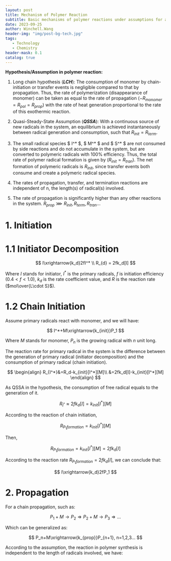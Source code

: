 ```yaml
---
layout: post
title: Mechanism of Polymer Reaction
subtitle: Basic mechanisms of polymer reactions under assumptions for a batch reactor in ideal conditions
date: 2023-09-25
author: Winchell.Wang
header-img: "img/post-bg-tech.jpg"
tags:
   - Technology
   - Chemistry
header-mask: 0.1
catalog: true
---
```


**Hypothesis/Assumption in polymer reaction:**

1) Long chain hypothesis (***LCH***): The consumption of monomer by chain-initiation or transfer events is negligible compared to that by propagation. Thus, the rate of polymerization (disappearance of monomer) can be taken as equal to the rate of propagation ($-R_{monomer}=R_{pol}=R_{prop}$) with the rate of heat generation proportional to the rate of this exothermic reaction.

2) Quasi-Steady-State Assumption (***QSSA***): With a continuous source of new radicals in the system, an equilibrium is achieved instantaneously between radical generation and consumption, such that $R_{init}=R_{term}$.

3) The small radical species $ I^* $, $ M^* $ and $ S^* $ are not consumed by side reactions and do not accumulate in the system, but are converted to polymeric radicals with 100% efficiency. Thus, the total rate of polymer radical formation is given by ($R_{init}=R_{tran}$). The net formation of polymeric radicals is $R_{init}$, since transfer events both consume and create a polymeric radical species.

4) The rates of propagation, transfer, and termination reactions are independent of n, the length(s) of radical(s) involved.

5) The rate of propagation is significantly higher than any other reactions in the system. $R_{prop}\ggg R_{init},R_{term},R_{tran}...$

# 1. Initiation

# 1.1 Initiator Decomposition

$$
I\xrightarrow{k_d}2fI^*
\\
R_{d} = 2fk_d[I]
$$

Where $I$ stands for initiator, $I^*$ is the primary radicals, $f$ is initiation efficiency ($0.4<f<1.0$), $k_d$ is the rate coefficient value, and $R$ is the reaction rate ($mol\over{L\cdot S}$).

# 1.2 Chain Initiation

Assume primary radicals react with monomer, and we will have:

$$
I^*+M\xrightarrow{k_{init}}P_1
$$

Where $M$ stands for monomer, $P_n$ is the growing radical with $n$ unit long.

The reaction rate for primary radical in the system is the difference between the generation of primary radical (initiator decomposition) and the consumption of primary radical (chain initiation).

$$
\begin{align}
R_{I^*}&=R_d-k_{init}[I^*][M]\\
&=2fk_d[I]-k_{init}[I^*][M]
\end{align}
$$

As QSSA in the hypothesis, the consumption of free radical equals to the generation of it.

$$
R_{I^*}\approx 2fk_d[I]=k_{init}[I^*][M]
$$

According to the reaction of chain initiation,

$$
R_{P_1formation}=k_{init}[I^*][M]
$$

Then,

$$
R_{P_1formation}=k_{init}[I^*][M]=2fk_d[I]
$$

According to the reaction rate $R_{P_1formation}=2fk_d[I]$, we can conclude that:

$$
I\xrightarrow{k_d}2fP_1
$$

# 2. Propagation

For a chain propagation, such as:

$$
P_1+M\rightarrow P_2\Rightarrow P_2+M\rightarrow P_3 \Rightarrow ...
$$

Which can be generalized as:

$$
P_n+M\xrightarrow{k_{prop}}P_{n+1}, n=1,2,3...
$$

According to the assumption, the reaction in polymer synthesis is independent to the length of radicals involved, we have:

